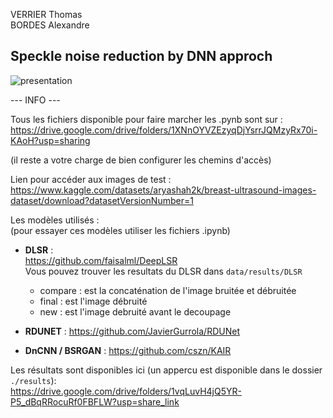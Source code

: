 VERRIER Thomas  
BORDES Alexandre

## Speckle noise reduction by DNN approch
![presentation](results/final_image_DLSR.png)

--- INFO ---

Tous les fichiers disponible pour faire marcher les .pynb sont sur : 
https://drive.google.com/drive/folders/1XNnOYVZEzyqDjYsrrJQMzyRx70i-KAoH?usp=sharing

(il reste a votre charge de bien configurer les chemins d'accès)

Lien pour accéder aux images de test :  
https://www.kaggle.com/datasets/aryashah2k/breast-ultrasound-images-dataset/download?datasetVersionNumber=1

Les modèles utilisés :  
(pour essayer ces modèles utiliser les fichiers .ipynb)

- **DLSR** :  
https://github.com/faisalml/DeepLSR  
Vous pouvez trouver les resultats du DLSR dans `data/results/DLSR`
    * compare : est la concaténation de l'image bruitée et débruitée
    * final : est l'image débruité
    * new : est l'image debruité avant le decoupage

- **RDUNET** :
https://github.com/JavierGurrola/RDUNet

- **DnCNN / BSRGAN** : 
https://github.com/cszn/KAIR

Les résultats sont disponibles ici (un appercu est disponible dans le dossier `./results`):  
https://drive.google.com/drive/folders/1vqLuvH4jQ5YR-P5_dBqRRocuRf0FBFLW?usp=share_link


